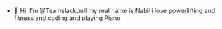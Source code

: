 - 👋 Hi, I’m @Teamslackpull my real name is Nabil i love powerlifting and fitness and coding and playing Piano

